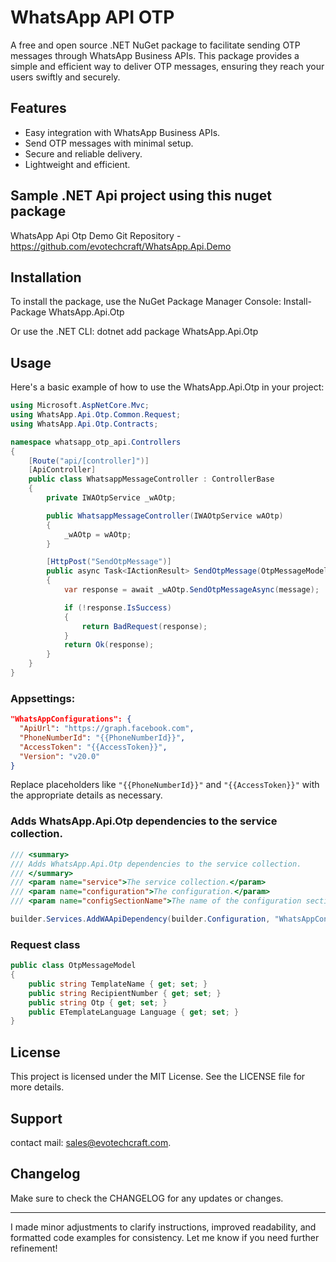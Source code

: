 # WhatsApp API OTP

A free and open source .NET NuGet package to facilitate sending OTP messages through WhatsApp Business APIs. This package provides a simple and efficient way to deliver OTP messages, ensuring they reach your users swiftly and securely.

## Features

- Easy integration with WhatsApp Business APIs.
- Send OTP messages with minimal setup.
- Secure and reliable delivery.
- Lightweight and efficient.

## Sample .NET Api project using this nuget package

WhatsApp Api Otp Demo Git Repository - https://github.com/evotechcraft/WhatsApp.Api.Demo

## Installation

To install the package, use the NuGet Package Manager Console:
Install-Package WhatsApp.Api.Otp


Or use the .NET CLI:
dotnet add package WhatsApp.Api.Otp


## Usage

Here's a basic example of how to use the WhatsApp.Api.Otp in your project:

```csharp
using Microsoft.AspNetCore.Mvc;
using WhatsApp.Api.Otp.Common.Request;
using WhatsApp.Api.Otp.Contracts;

namespace whatsapp_otp_api.Controllers
{
    [Route("api/[controller]")]
    [ApiController]
    public class WhatsappMessageController : ControllerBase
    {
        private IWAOtpService _wAOtp;

        public WhatsappMessageController(IWAOtpService wAOtp)
        {
            _wAOtp = wAOtp;
        }

        [HttpPost("SendOtpMessage")]
        public async Task<IActionResult> SendOtpMessage(OtpMessageModel message)
        {
            var response = await _wAOtp.SendOtpMessageAsync(message);

            if (!response.IsSuccess)
            {
                return BadRequest(response);
            }
            return Ok(response);
        }
    }
}

```

### Appsettings:

``` json
"WhatsAppConfigurations": {
  "ApiUrl": "https://graph.facebook.com",
  "PhoneNumberId": "{{PhoneNumberId}}",
  "AccessToken": "{{AccessToken}}",
  "Version": "v20.0"
}
```
Replace placeholders like `"{{PhoneNumberId}}"` and `"{{AccessToken}}"` with the appropriate details as necessary.

### Adds WhatsApp.Api.Otp dependencies to the service collection.

``` csharp
/// <summary>
/// Adds WhatsApp.Api.Otp dependencies to the service collection.
/// </summary>
/// <param name="service">The service collection.</param>
/// <param name="configuration">The configuration.</param>
/// <param name="configSectionName">The name of the configuration section (optional).</param>

builder.Services.AddWAApiDependency(builder.Configuration, "WhatsAppConfigurations");

```

### Request class
``` csharp
public class OtpMessageModel
{
    public string TemplateName { get; set; }
    public string RecipientNumber { get; set; }
    public string Otp { get; set; }
    public ETemplateLanguage Language { get; set; }
}
```

## License
This project is licensed under the MIT License. See the LICENSE file for more details.

## Support
contact mail: sales@evotechcraft.com.

## Changelog
Make sure to check the CHANGELOG for any updates or changes.

***

I made minor adjustments to clarify instructions, improved readability, and formatted code examples for consistency. Let me know if you need further refinement!
